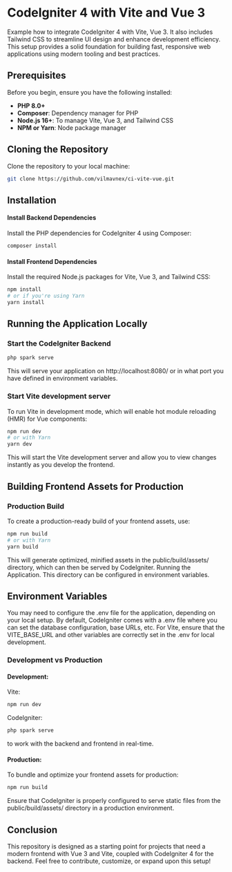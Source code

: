 # CodeIgniter 4 with Vite and Vue 3
Example how to integrate CodeIgniter 4 with Vite, Vue 3.
It also includes Tailwind CSS to streamline UI design and enhance development efficiency.
This setup provides a solid foundation for building fast, responsive web applications using modern tooling and best practices.
## Prerequisites
Before you begin, ensure you have the following installed:
- **PHP 8.0+**
- **Composer**: Dependency manager for PHP
- **Node.js 16+**: To manage Vite, Vue 3, and Tailwind CSS
- **NPM or Yarn**: Node package manager
## Cloning the Repository
Clone the repository to your local machine:
```bash
git clone https://github.com/vilmavnex/ci-vite-vue.git
```
## Installation
#### Install Backend Dependencies
Install the PHP dependencies for CodeIgniter 4 using Composer:
```bash
composer install
```
#### Install Frontend Dependencies
Install the required Node.js packages for Vite, Vue 3, and Tailwind CSS:
```bash
npm install
# or if you're using Yarn
yarn install
```
## Running the Application Locally
### Start the CodeIgniter Backend
```bash
php spark serve
```
This will serve your application on http://localhost:8080/ or in what port you have defined in environment variables.
### Start Vite development server
To run Vite in development mode, which will enable hot module reloading (HMR) for Vue components:
```bash
npm run dev
# or with Yarn
yarn dev
```
This will start the Vite development server and allow you to view changes instantly as you develop the frontend.
## Building Frontend Assets for Production
### Production Build
To create a production-ready build of your frontend assets, use:
```bash
npm run build
# or with Yarn
yarn build
```
This will generate optimized, minified assets in the public/build/assets/ directory, which can then be served by CodeIgniter.
Running the Application.
This directory can be configured in environment variables.
## Environment Variables
You may need to configure the .env file for the application, depending on your local setup. By default, CodeIgniter comes with a .env file where you can set the database configuration, base URLs, etc.
For Vite, ensure that the VITE_BASE_URL and other variables are correctly set in the .env for local development.
### Development vs Production
#### Development:
Vite:
```bash
npm run dev
```
CodeIgniter:
```bash
php spark serve
```
to work with the backend and frontend in real-time.
#### Production:
To bundle and optimize your frontend assets for production:
```bash
npm run build
```
Ensure that CodeIgniter is properly configured to serve static files from the public/build/assets/ directory in a production environment.
## Conclusion
This repository is designed as a starting point for projects that need a modern frontend with Vue 3 and Vite, coupled with CodeIgniter 4 for the backend. Feel free to contribute, customize, or expand upon this setup!